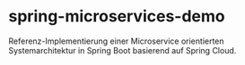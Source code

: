 # spring-microservices-demo
Referenz-Implementierung einer Microservice orientierten Systemarchitektur in Spring Boot basierend auf Spring Cloud.
